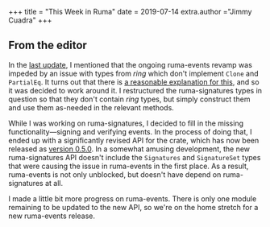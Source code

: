 +++
title = "This Week in Ruma"
date = 2019-07-14
extra.author ="Jimmy Cuadra"
+++

## From the editor

In the [last update](/news/this-week-in-ruma-2019-07-07/), I mentioned that the ongoing ruma-events revamp was impeded by an issue with types from *ring* which don't implement `Clone` and `PartialEq`.
It turns out that there is [a reasonable explanation for this](https://github.com/briansmith/ring/pull/727), and so it was decided to work around it.
I restructured the ruma-signatures types in question so that they don't contain *ring* types, but simply construct them and use them as-needed in the relevant methods.

While I was working on ruma-signatures, I decided to fill in the missing functionality—signing and verifying events.
In the process of doing that, I ended up with a significantly revised API for the crate, which has now been released as [version 0.5.0](https://github.com/ruma/ruma-signatures/releases/tag/0.5.0).
In a somewhat amusing development, the new ruma-signatures API doesn't include the `Signatures` and `SignatureSet` types that were causing the issue in ruma-events in the first place.
As a result, ruma-events is not only unblocked, but doesn't have depend on ruma-signatures at all.

I made a little bit more progress on ruma-events.
There is only one module remaining to be updated to the new API, so we're on the home stretch for a new ruma-events release.

